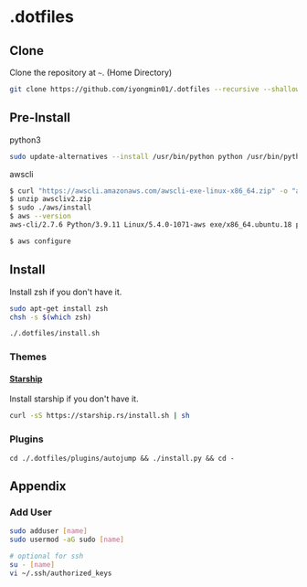 # .dotfiles

## Clone

Clone the repository at `~`. (Home Directory)

```bash
git clone https://github.com/iyongmin01/.dotfiles --recursive --shallow-submodules
```

## Pre-Install

python3
```bash
sudo update-alternatives --install /usr/bin/python python /usr/bin/python3.6 1
```

awscli
```bash
$ curl "https://awscli.amazonaws.com/awscli-exe-linux-x86_64.zip" -o "awscliv2.zip"
$ unzip awscliv2.zip
$ sudo ./aws/install
$ aws --version
aws-cli/2.7.6 Python/3.9.11 Linux/5.4.0-1071-aws exe/x86_64.ubuntu.18 prompt/off

$ aws configure
```

## Install

Install zsh if you don't have it.

```bash
sudo apt-get install zsh
chsh -s $(which zsh)
```

```bash
./.dotfiles/install.sh
```

### Themes

#### [Starship](https://starship.rs/)

Install starship if you don't have it.

```bash
curl -sS https://starship.rs/install.sh | sh
```

### Plugins

```
cd ./.dotfiles/plugins/autojump && ./install.py && cd -
```

## Appendix

### Add User

```bash
sudo adduser [name]
sudo usermod -aG sudo [name]

# optional for ssh
su - [name]
vi ~/.ssh/authorized_keys
```

